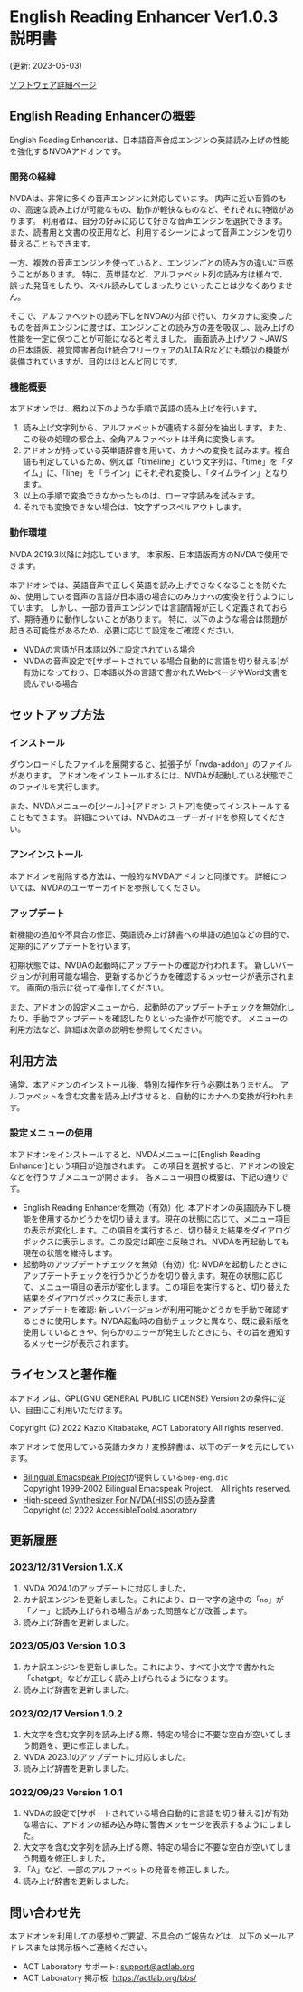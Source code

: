 # English Reading Enhancer Ver1.0.3 説明書

(更新:  2023-05-03)

[ソフトウェア詳細ページ](https://actlab.org/software/ERE)

## English Reading Enhancerの概要

English Reading Enhancerは、日本語音声合成エンジンの英語読み上げの性能を強化するNVDAアドオンです。

### 開発の経緯

NVDAは、非常に多くの音声エンジンに対応しています。
肉声に近い音質のもの、高速な読み上げが可能なもの、動作が軽快なものなど、それぞれに特徴があります。
利用者は、自分の好みに応じて好きな音声エンジンを選択できます。
また、読書用と文書の校正用など、利用するシーンによって音声エンジンを切り替えることもできます。

一方、複数の音声エンジンを使っていると、エンジンごとの読み方の違いに戸惑うことがあります。
特に、英単語など、アルファベット列の読み方は様々で、誤った発音をしたり、スペル読みしてしまったりといったことは少なくありません。

そこで、アルファベットの読み下しをNVDAの内部で行い、カタカナに変換したものを音声エンジンに渡せば、エンジンごとの読み方の差を吸収し、読み上げの性能を一定に保つことが可能になると考えました。
画面読み上げソフトJAWSの日本語版、視覚障害者向け統合フリーウェアのALTAIRなどにも類似の機能が装備されていますが、目的はほとんど同じです。

### 機能概要

本アドオンでは、概ね以下のような手順で英語の読み上げを行います。

1. 読み上げ文字列から、アルファベットが連続する部分を抽出します。また、この後の処理の都合上、全角アルファベットは半角に変換します。
1. アドオンが持っている英単語辞書を用いて、カナへの変換を試みます。複合語も判定しているため、例えば「timeline」という文字列は、「time」を「タイム」に、「line」を「ライン」にそれぞれ変換し、「タイムライン」となります。
1. 以上の手順で変換できなかったものは、ローマ字読みを試みます。
1. それでも変換できない場合は、1文字ずつスペルアウトします。

### 動作環境

NVDA 2019.3以降に対応しています。
本家版、日本語版両方のNVDAで使用できます。

本アドオンでは、英語音声で正しく英語を読み上げできなくなることを防ぐため、使用している音声の言語が日本語の場合にのみカナへの変換を行うようにしています。
しかし、一部の音声エンジンでは言語情報が正しく定義されておらず、期待通りに動作しないことがあります。
特に、以下のような場合は問題が起きる可能性があるため、必要に応じて設定をご確認ください。

* NVDAの言語が日本語以外に設定されている場合
* NVDAの音声設定で[サポートされている場合自動的に言語を切り替える]が有効になっており、日本語以外の言語で書かれたWebページやWord文書を読んでいる場合

## セットアップ方法

### インストール

ダウンロードしたファイルを展開すると、拡張子が「nvda-addon」のファイルがあります。
アドオンをインストールするには、NVDAが起動している状態でこのファイルを実行します。

また、NVDAメニューの[ツール]→[アドオン ストア]を使ってインストールすることもできます。
詳細については、NVDAのユーザーガイドを参照してください。

### アンインストール

本アドオンを削除する方法は、一般的なNVDAアドオンと同様です。
詳細については、NVDAのユーザーガイドを参照してください。

### アップデート

新機能の追加や不具合の修正、英語読み上げ辞書への単語の追加などの目的で、定期的にアップデートを行います。

初期状態では、NVDAの起動時にアップデートの確認が行われます。
新しいバージョンが利用可能な場合、更新するかどうかを確認するメッセージが表示されます。
画面の指示に従って操作してください。

また、アドオンの設定メニューから、起動時のアップデートチェックを無効化したり、手動でアップデートを確認したりといった操作が可能です。
メニューの利用方法など、詳細は次章の説明を参照してください。

## 利用方法

通常、本アドオンのインストール後、特別な操作を行う必要はありません。
アルファベットを含む文書を読み上げさせると、自動的にカナへの変換が行われます。

### 設定メニューの使用

本アドオンをインストールすると、NVDAメニューに[English Reading Enhancer]という項目が追加されます。
この項目を選択すると、アドオンの設定などを行うサブメニューが開きます。
各メニュー項目の概要は、下記の通りです。

* English Reading Enhancerを無効（有効）化: 本アドオンの英語読み下し機能を使用するかどうかを切り替えます。現在の状態に応じて、メニュー項目の表示が変化します。この項目を実行すると、切り替えた結果をダイアログボックスに表示します。この設定は即座に反映され、NVDAを再起動しても現在の状態を維持します。
* 起動時のアップデートチェックを無効（有効）化: NVDAを起動したときにアップデートチェックを行うかどうかを切り替えます。現在の状態に応じて、メニュー項目の表示が変化します。この項目を実行すると、切り替えた結果をダイアログボックスに表示します。
* アップデートを確認: 新しいバージョンが利用可能かどうかを手動で確認するときに使用します。NVDA起動時の自動チェックと異なり、既に最新版を使用しているときや、何らかのエラーが発生したときにも、その旨を通知するメッセージが表示されます。

## ライセンスと著作権

本アドオンは、GPL(GNU GENERAL PUBLIC LICENSE) Version 2の条件に従い、自由にご利用いただけます。

Copyright (C) 2022 Kazto Kitabatake, ACT Laboratory All rights reserved.

本アドオンで使用している英語カタカナ変換辞書は、以下のデータを元にしています。

* [Bilingual Emacspeak Project](http://www.argv.org/bep/)が提供している`bep-eng.dic`  
  Copyright 1999-2002 Bilingual Emacspeak Project.　All rights reserved.
* [High-speed Synthesizer For NVDA(HISS)](https://actlab.org/software/hiss)の[読み辞書](https://github.com/actlaboratory/HISS-dictionary)  
  Copyright (c) 2022 AccessibleToolsLaboratory

## 更新履歴

### 2023/12/31 Version 1.X.X

1. NVDA 2024.1のアップデートに対応しました。
1. カナ訳エンジンを更新しました。これにより、ローマ字の途中の「`no`」が「ノー」と読み上げられる場合があった問題などが改善します。
1. 読み上げ辞書を更新しました。

### 2023/05/03 Version 1.0.3

1. カナ訳エンジンを更新しました。これにより、すべて小文字で書かれた「chatgpt」などが正しく読み上げられるようになります。
1. 読み上げ辞書を更新しました。

### 2023/02/17 Version 1.0.2

1. 大文字を含む文字列を読み上げる際、特定の場合に不要な空白が空いてしまう問題を、更に修正しました。
1. NVDA 2023.1のアップデートに対応しました。
1. 読み上げ辞書を更新しました。

### 2022/09/23 Version 1.0.1

1. NVDAの設定で[サポートされている場合自動的に言語を切り替える]が有効な場合に、アドオンの組み込み時に警告メッセージを表示するようにしました。
1. 大文字を含む文字列を読み上げる際、特定の場合に不要な空白が空いてしまう問題を修正しました。
1. 「A」など、一部のアルファベットの発音を修正しました。
1. 読み上げ辞書を更新しました。

## 問い合わせ先

本アドオンを利用しての感想やご要望、不具合のご報告などは、以下のメールアドレスまたは掲示板へご連絡ください。

* ACT Laboratory サポート: <support@actlab.org>
* ACT Laboratory 掲示板: <https://actlab.org/bbs/>

